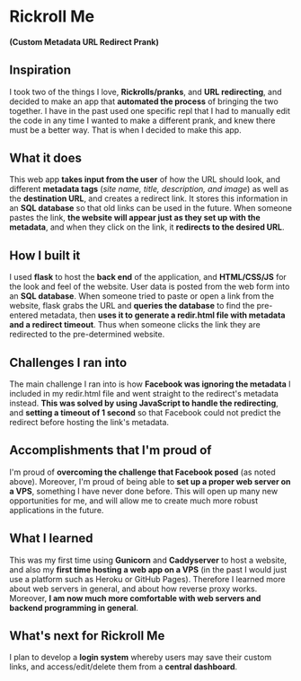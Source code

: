 # Rickroll Me
#### (Custom Metadata URL Redirect Prank)

## Inspiration
I took two of the things I love, **Rickrolls/pranks**, and **URL redirecting**, and decided to make an app that **automated the process** of bringing the two together. I have in the past used one specific repl that I had to manually edit the code in any time I wanted to make a different prank, and knew there must be a better way. That is when I decided to make this app.

## What it does
This web app **takes input from the user** of how the URL should look, and different **metadata tags** (*site name, title, description, and image*) as well as the **destination URL**, and creates a redirect link. It stores this information in an **SQL database** so that old links can be used in the future. When someone pastes the link, **the website will appear just as they set up with the metadata**, and when they click on the link, it **redirects to the desired URL**.

## How I built it
I used **flask** to host the **back end** of the application, and **HTML/CSS/JS** for the look and feel of the website. User data is posted from the web form into an **SQL database**. When someone tried to paste or open a link from the website, flask grabs the URL and **queries the database** to find the pre-entered metadata, then **uses it to generate a redir.html file with metadata and a redirect timeout**. Thus when someone clicks the link they are redirected to the pre-determined website.

## Challenges I ran into
The main challenge I ran into is how **Facebook was ignoring the metadata** I included in my redir.html file and went straight to the redirect's metadata instead. **This was solved by using JavaScript to handle the redirecting**, and **setting a timeout of 1 second** so that Facebook could not predict the redirect before hosting the link's metadata.

## Accomplishments that I'm proud of
I'm proud of **overcoming the challenge that Facebook posed** (as noted above). Moreover, I'm proud of being able to **set up a proper web server on a VPS**, something I have never done before. This will open up many new opportunities for me, and will allow me to create much more robust applications in the future.

## What I learned
This was my first time using **Gunicorn** and **Caddyserver** to host a website, and also my **first time hosting a web app on a VPS** (in the past I would just use a platform such as Heroku or GitHub Pages). Therefore I learned more about web servers in general, and about how reverse proxy works. Moreover, **I am now much more comfortable with web servers and backend programming in general**.

## What's next for Rickroll Me
I plan to develop a **login system** whereby users may save their custom links, and access/edit/delete them from a **central dashboard**.
